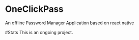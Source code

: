 # OneClickPass
An offline Password Manager Application based on react native

#Stats
This is an ongoing project.
